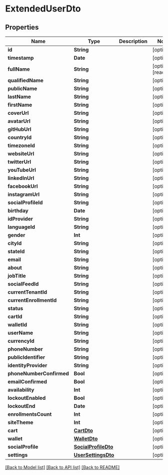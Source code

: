 # ExtendedUserDto

## Properties
Name | Type | Description | Notes
------------ | ------------- | ------------- | -------------
**id** | **String** |  | [optional] 
**timestamp** | **Date** |  | [optional] 
**fullName** | **String** |  | [optional] [readonly] 
**qualifiedName** | **String** |  | [optional] 
**publicName** | **String** |  | [optional] 
**lastName** | **String** |  | [optional] 
**firstName** | **String** |  | [optional] 
**coverUrl** | **String** |  | [optional] 
**avatarUrl** | **String** |  | [optional] 
**gitHubUrl** | **String** |  | [optional] 
**countryId** | **String** |  | [optional] 
**timezoneId** | **String** |  | [optional] 
**websiteUrl** | **String** |  | [optional] 
**twitterUrl** | **String** |  | [optional] 
**youTubeUrl** | **String** |  | [optional] 
**linkedInUrl** | **String** |  | [optional] 
**facebookUrl** | **String** |  | [optional] 
**instagramUrl** | **String** |  | [optional] 
**socialProfileId** | **String** |  | [optional] 
**birthday** | **Date** |  | [optional] 
**idProvider** | **String** |  | [optional] 
**languageId** | **String** |  | [optional] 
**gender** | **Int** |  | [optional] 
**cityId** | **String** |  | [optional] 
**stateId** | **String** |  | [optional] 
**email** | **String** |  | [optional] 
**about** | **String** |  | [optional] 
**jobTitle** | **String** |  | [optional] 
**socialFeedId** | **String** |  | [optional] 
**currentTenantId** | **String** |  | [optional] 
**currentEnrollmentId** | **String** |  | [optional] 
**status** | **String** |  | [optional] 
**cartId** | **String** |  | [optional] 
**walletId** | **String** |  | [optional] 
**userName** | **String** |  | [optional] 
**currencyId** | **String** |  | [optional] 
**phoneNumber** | **String** |  | [optional] 
**publicIdentifier** | **String** |  | [optional] 
**identityProvider** | **String** |  | [optional] 
**phoneNumberConfirmed** | **Bool** |  | [optional] 
**emailConfirmed** | **Bool** |  | [optional] 
**availability** | **Int** |  | [optional] 
**lockoutEnabled** | **Bool** |  | [optional] 
**lockoutEnd** | **Date** |  | [optional] 
**enrollmentsCount** | **Int** |  | [optional] 
**siteTheme** | **Int** |  | [optional] 
**cart** | [**CartDto**](CartDto.md) |  | [optional] 
**wallet** | [**WalletDto**](WalletDto.md) |  | [optional] 
**socialProfile** | [**SocialProfileDto**](SocialProfileDto.md) |  | [optional] 
**settings** | [**UserSettingsDto**](UserSettingsDto.md) |  | [optional] 

[[Back to Model list]](../README.md#documentation-for-models) [[Back to API list]](../README.md#documentation-for-api-endpoints) [[Back to README]](../README.md)


